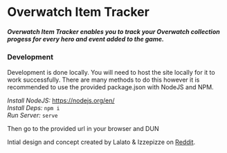 # Overwatch Item Tracker
##### Overwatch Item Tracker enables you to track your Overwatch collection progess for every hero and event added to the game.

### Development
Development is done locally. You will need to host the site locally for it to work successfully. There are many methods to do this however it is recommended to use the provided package.json with NodeJS and NPM.

*Install NodeJS:* https://nodejs.org/en/  
*Install Deps:* `npm i`  
*Run Server:* `serve`  

Then go to the provided url in your browser and DUN


Intial design and concept created by Lalato & Izzepizze on [Reddit](https://www.reddit.com/r/Overwatch/comments/59bo66).
